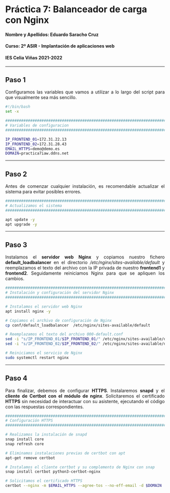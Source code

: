 # Práctica 7: Balanceador de carga con Nginx

#### Nombre y Apellidos: Eduardo Saracho Cruz
#### Curso: 2º ASIR - Implantación de aplicaciones web
#### IES Celia Viñas 2021-2022
---
## Paso 1
<p style='text-align: justify;'>Configuramos las variables que vamos a utilizar a lo largo del script para que visualmente sea más sencillo.</p>

```bash
#!/bin/bash
set -x

##########################################################################
# Variables de configuracion
##########################################################################

IP_FRONTEND_01=172.31.22.13
IP_FRONTEND_02=172.31.28.43
EMAIL_HTTPS=demo@demo.es
DOMAIN=practica7iaw.ddns.net
```
---
## Paso 2
<p style='text-align: justify;'>Antes de comenzar cualquier instalación, es recomendable actualizar el sistema para evitar posibles errores.</p>

```bash
##########################################################################
# Actualizamos el sistema
##########################################################################

apt update -y
apt upgrade -y
```
---
## Paso 3
<p style='text-align: justify;'>Instalamos el <b>servidor web Nginx</b> y copiamos nuestro fichero <b>default_loadbalancer</b> en el directorio <i>/etc/nginx/sites-available/default</i> y reemplazamos el texto del archivo con la IP privada de nuestro <b>frontend1</b> y <b>frontend2</b>. Seguidamente reiniciamos Nginx para que se apliquen los cambios.</p>

```bash
##########################################################################
# Instalación y configuración del servidor Nginx
##########################################################################

# Instalamos el servidor web Nginx
apt install nginx -y

# Copiamos el archivo de configuración de Nginx
cp conf/default_loadbalancer  /etc/nginx/sites-available/default

# Reemplazamos el texto del archivo 000-default.conf
sed -i "s/IP_FRONTEND_01/$IP_FRONTEND_01/" /etc/nginx/sites-available/default
sed -i "s/IP_FRONTEND_02/$IP_FRONTEND_02/" /etc/nginx/sites-available/default

# Reiniciamos el servicio de Nginx
sudo systemctl restart nginx
```
---
## Paso 4
<p style='text-align: justify;'>Para finalizar, debemos de configurar <b>HTTPS</b>. Instalaremos <b>snapd</b> y el <b>cliente de Certbot con el módulo de nginx</b>. Solicitaremos el certificado <b>HTTPS</b> sin necesidad de interactuar con su asistente, ejecutando el código con las respuestas correspondientes.</p>

```bash
##########################################################################
# Configuración HTTPS
##########################################################################

# Realizamos la instalación de snapd
snap install core
snap refresh core

# Eliminamos instalaciones previas de certbot con apt
apt-get remove certbot

# Instalamos el cliente certbot y su complemento de Nginx con snap
snap install certbot python3-certbot-nginx

# Solicitamos el certificado HTTPS
certbot --nginx -m $EMAIL_HTTPS --agree-tos --no-eff-email -d $DOMAIN
```